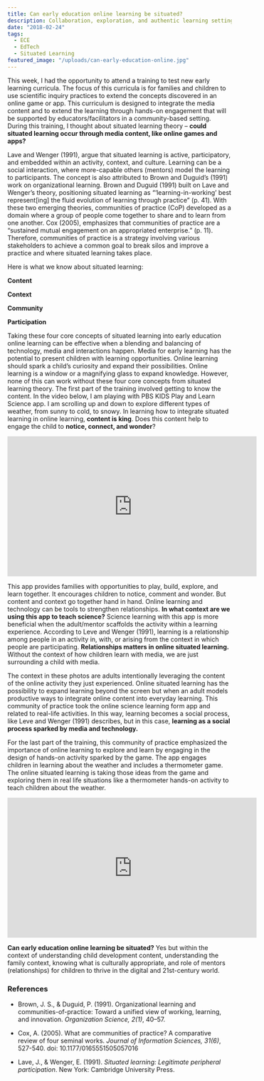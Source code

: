 ```yaml
---
title: Can early education online learning be situated?
description: Collaboration, exploration, and authentic learning settings
date: "2018-02-24"
tags:
  - ECE
  - EdTech
  - Situated Learning
featured_image: "/uploads/can-early-education-online.jpg"
---
```


This week, I had the opportunity to attend a training to test new early learning curricula. The focus of this curricula is for families and children to use scientific inquiry practices to extend the concepts discovered in an online game or app. This curriculum is designed to integrate the media content and to extend the learning through hands-on engagement that will be supported by educators/facilitators in a community-based setting. During this training, I thought about situated learning theory – <strong>could situated learning occur through media content, like online games and apps?</strong>

Lave and Wenger (1991), argue that situated learning is active, participatory, and embedded within an activity, context, and culture. Learning can be a social interaction, where more-capable others (mentors) model the learning to participants. The concept is also attributed to Brown and Duguid’s (1991) work on organizational learning. Brown and Duguid (1991) built on Lave and Wenger’s theory, positioning situated learning as “‘learning-in-working’ best represent[ing] the fluid evolution of learning through practice” (p. 41). With these two emerging theories, communities of practice (CoP) developed as a domain where a group of people come together to share and to learn from one another. Cox (2005), emphasizes that communities of practice are a “sustained mutual engagement on an appropriated enterprise.” (p. 11). Therefore, communities of practice is a strategy involving various stakeholders to achieve a common goal to break silos and improve a practice and where situated learning takes place.

Here is what we know about situated learning:

**Content**

**Context**

**Community**

**Participation**

Taking these four core concepts of situated learning into early education online learning can be effective when a blending and balancing of technology, media and interactions happen. Media for early learning has the potential to present children with learning opportunities. Online learning should spark a child’s curiosity and expand their possibilities. Online learning is a window or a magnifying glass to expand knowledge. However, none of this can work without these four core concepts from situated learning theory. The first part of the training involved getting to know the content. In the video below, I am playing with PBS KIDS Play and Learn Science app. I am scrolling up and down to explore different types of weather, from sunny to cold, to snowy. In learning how to integrate situated learning in online learning, <strong>content is king</strong>. Does this content help to engage the child to <strong>notice, connect, and wonder</strong>?

<iframe width="560" height="315" src="https://www.youtube-nocookie.com/embed/ZkWm9nTBFbo" frameborder="0" allow="accelerometer; autoplay; encrypted-media; gyroscope; picture-in-picture" allowfullscreen></iframe>

This app provides families with opportunities to play, build, explore, and learn together. It encourages children to notice, comment and wonder. But content and context go together hand in hand. Online learning and technology can be tools to strengthen relationships. <strong>In what context are we using this app to teach science?</strong> Science learning with this app is more beneficial when the adult/mentor scaffolds the activity within a learning experience. According to Leve and Wenger (1991), learning is a relationship among people in an activity in, with, or arising from the context in which people are participating. <strong>Relationships matters in online situated learning.</strong> Without the context of how children learn with media, we are just surrounding a child with media.

The context in these photos are adults intentionally leveraging the content of the online activity they just experienced. Online situated learning has the possibility to expand learning beyond the screen but when an adult models productive ways to integrate online content into everyday learning. This community of practice took the online science learning form app and related to real-life activities. In this way, learning becomes a social process, like Leve and Wenger (1991) describes, but in this case, <strong>learning as a social process sparked by media and technology.</strong>

For the last part of the training, this community of practice emphasized the importance of online learning to explore and learn by engaging in the design of hands-on activity sparked by the game. The app engages children in learning about the weather and includes a thermometer game. The online situated learning is taking those ideas from the game and exploring them in real life situations like a thermometer hands-on activity to teach children about the weather.

<iframe width="560" height="315" src="https://www.youtube-nocookie.com/embed/ZJ3Cu_M4cGM" frameborder="0" allow="accelerometer; autoplay; encrypted-media; gyroscope; picture-in-picture" allowfullscreen></iframe>

<strong>Can early education online learning be situated?</strong> Yes but within the context of understanding child development content, understanding the family context, knowing what is culturally appropriate, and role of mentors (relationships) for children to thrive in the digital and 21st-century world.

### References 
* Brown, J. S., &amp; Duguid, P. (1991). Organizational learning and communities-of-practice: Toward a unified view of working, learning, and innovation. <em>Organization Science, 2(1)</em>, 40–57.

* Cox, A. (2005). What are communities of practice? A comparative review of four seminal works. <em>Journal of Information Sciences, 31(6)</em>, 527-540. doi: 10.1177/0165551505057016

* Lave, J., &amp; Wenger, E. (1991). <em>Situated learning: Legitimate peripheral participation</em>. New York: Cambridge University Press.